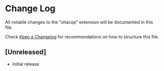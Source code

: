 # Change Log

All notable changes to the "shacop" extension will be documented in this file.

Check [Keep a Changelog](http://keepachangelog.com/) for recommendations on how to structure this file.

## [Unreleased]

- Initial release
